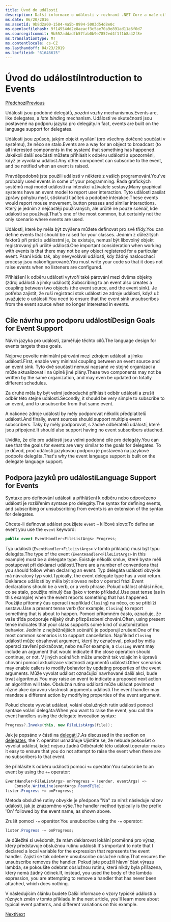 ```yaml
---
title: Úvod do událostí
description: Další informace o události v rozhraní .NET Core a naše cíle návrhu jazyk pro události v tomto přehledu.
ms.date: 06/20/2016
ms.assetid: 9b8d2a00-1584-4a5b-8994-5003d54d8e0c
ms.openlocfilehash: 9f14954dd2e8aeacf3c5ae70a9e891ad11a6f0d7
ms.sourcegitcommit: 9b552addadfb57fab0b9e7852ed4f1f1b8a42f8e
ms.translationtype: MT
ms.contentlocale: cs-CZ
ms.lasthandoff: 04/23/2019
ms.locfileid: "61646615"
---
```

# <a name="introduction-to-events"></a><span data-ttu-id="309a4-103">Úvod do událostí</span><span class="sxs-lookup"><span data-stu-id="309a4-103">Introduction to Events</span></span>

[<span data-ttu-id="309a4-104">Předchozí</span><span class="sxs-lookup"><span data-stu-id="309a4-104">Previous</span></span>](delegates-patterns.md)

<span data-ttu-id="309a4-105">Události jsou podobné delegátů, *pozdní vazby* mechanismus.</span><span class="sxs-lookup"><span data-stu-id="309a4-105">Events are, like delegates, a *late binding* mechanism.</span></span> <span data-ttu-id="309a4-106">Události ve skutečnosti jsou postavené na podporu jazyka pro delegáty.</span><span class="sxs-lookup"><span data-stu-id="309a4-106">In fact, events are built on the language support for delegates.</span></span>

<span data-ttu-id="309a4-107">Události jsou způsob, jakým objekt vysílání (pro všechny dotčené součásti v systému), že něco se stalo.</span><span class="sxs-lookup"><span data-stu-id="309a4-107">Events are a way for an object to broadcast (to all interested components in the system) that something has happened.</span></span> <span data-ttu-id="309a4-108">Jakékoli další součásti můžete přihlásit k odběru události a upozorněni, když je vyvolána událost.</span><span class="sxs-lookup"><span data-stu-id="309a4-108">Any other component can subscribe to the event, and be notified when an event is raised.</span></span>

<span data-ttu-id="309a4-109">Pravděpodobně jste použili události v některé z vašich programování.</span><span class="sxs-lookup"><span data-stu-id="309a4-109">You've probably used events in some of your programming.</span></span> <span data-ttu-id="309a4-110">Řada grafických systémů mají model událostí na interakci uživatele sestavy.</span><span class="sxs-lookup"><span data-stu-id="309a4-110">Many graphical systems have an event model to report user interaction.</span></span> <span data-ttu-id="309a4-111">Tyto události zasílat zprávy pohybu myši, stisknutí tlačítek a podobné interakce.</span><span class="sxs-lookup"><span data-stu-id="309a4-111">These events would report mouse movement, button presses and similar interactions.</span></span> <span data-ttu-id="309a4-112">Který je jedním z nejčastěji používaných, ale určitě ne pouze scénář, kde události se používají.</span><span class="sxs-lookup"><span data-stu-id="309a4-112">That's one of the most common, but certainly not the only scenario where events are used.</span></span>

<span data-ttu-id="309a4-113">Události, které by měla být zvýšena můžete definovat pro své třídy.</span><span class="sxs-lookup"><span data-stu-id="309a4-113">You can define events that should be raised for your classes.</span></span> <span data-ttu-id="309a4-114">Jedním z důležitých faktorů při práci s událostmi je, že existuje, nemusí být libovolný objekt registrovaný při určité události.</span><span class="sxs-lookup"><span data-stu-id="309a4-114">One important consideration when working with events is that there may not be any object registered for a particular event.</span></span> <span data-ttu-id="309a4-115">Psaní kódu tak, aby nevyvolával události, kdy žádný naslouchací procesy jsou nakonfigurované.</span><span class="sxs-lookup"><span data-stu-id="309a4-115">You must write your code so that it does not raise events when no listeners are configured.</span></span>

<span data-ttu-id="309a4-116">Přihlášení k odběru události vytvoří také párování mezi dvěma objekty (zdroj události a jímky událostí).</span><span class="sxs-lookup"><span data-stu-id="309a4-116">Subscribing to an event also creates a coupling between two objects (the event source, and the event sink).</span></span> <span data-ttu-id="309a4-117">Je potřeba zajistit, že ruší registraci stok události ze zdroje události, když už uvažujete o události.</span><span class="sxs-lookup"><span data-stu-id="309a4-117">You need to ensure that the event sink unsubscribes from the event source when no longer interested in events.</span></span>

## <a name="design-goals-for-event-support"></a><span data-ttu-id="309a4-118">Cíle návrhu pro podporu událostí</span><span class="sxs-lookup"><span data-stu-id="309a4-118">Design Goals for Event Support</span></span>

<span data-ttu-id="309a4-119">Návrh jazyka pro události, zaměřuje těchto cílů.</span><span class="sxs-lookup"><span data-stu-id="309a4-119">The language design for events targets these goals.</span></span>

<span data-ttu-id="309a4-120">Nejprve povolte minimální párování mezi zdrojem události a jímku událostí.</span><span class="sxs-lookup"><span data-stu-id="309a4-120">First, enable very minimal coupling between an event source and an event sink.</span></span> <span data-ttu-id="309a4-121">Tyto dvě součásti nemusí napsané ve stejné organizaci a může aktualizovat i na úplně jiné plány.</span><span class="sxs-lookup"><span data-stu-id="309a4-121">These two components may not be written by the same organization, and may even be updated on totally different schedules.</span></span>

<span data-ttu-id="309a4-122">Za druhé měla by být velmi jednoduché přihlásit odběr události a zrušit odběr této stejné události.</span><span class="sxs-lookup"><span data-stu-id="309a4-122">Secondly, it should be very simple to subscribe to an event, and to unsubscribe from that same event.</span></span>

<span data-ttu-id="309a4-123">A nakonec zdroje událostí by měly podporovat několik předplatitelů události.</span><span class="sxs-lookup"><span data-stu-id="309a4-123">And finally, event sources should support multiple event subscribers.</span></span> <span data-ttu-id="309a4-124">Taky by měly podporovat, s žádné odběratelů událostí, které jsou připojené.</span><span class="sxs-lookup"><span data-stu-id="309a4-124">It should also support having no event subscribers attached.</span></span>

<span data-ttu-id="309a4-125">Uvidíte, že cíle pro události jsou velmi podobné cíle pro delegáty.</span><span class="sxs-lookup"><span data-stu-id="309a4-125">You can see that the goals for events are very similar to the goals for delegates.</span></span>
<span data-ttu-id="309a4-126">To je důvod, proč události jazykovou podporu je postavená na jazykové podpoře delegáta.</span><span class="sxs-lookup"><span data-stu-id="309a4-126">That's why the event language support is built on the delegate language support.</span></span>

## <a name="language-support-for-events"></a><span data-ttu-id="309a4-127">Podpora jazyků pro události</span><span class="sxs-lookup"><span data-stu-id="309a4-127">Language Support for Events</span></span>

<span data-ttu-id="309a4-128">Syntaxe pro definování události a přihlášení k odběru nebo odpovězeno události je rozšířením syntaxe pro delegáty.</span><span class="sxs-lookup"><span data-stu-id="309a4-128">The syntax for defining events, and subscribing or unsubscribing from events is an extension of the syntax for delegates.</span></span>

<span data-ttu-id="309a4-129">Chcete-li definovat událost použijete `event` – klíčové slovo:</span><span class="sxs-lookup"><span data-stu-id="309a4-129">To define an event you use the `event` keyword:</span></span>

```csharp
public event EventHandler<FileListArgs> Progress;
```

<span data-ttu-id="309a4-130">Typ události (`EventHandler<FileListArgs>` v tomto příkladu) musí být typu delegáta.</span><span class="sxs-lookup"><span data-stu-id="309a4-130">The type of the event (`EventHandler<FileListArgs>` in this example) must be a delegate type.</span></span> <span data-ttu-id="309a4-131">Existuje několik smluv, které byste měli postupovat při deklaraci události.</span><span class="sxs-lookup"><span data-stu-id="309a4-131">There are a number of conventions that you should follow when declaring an event.</span></span> <span data-ttu-id="309a4-132">Typ delegáta události obvykle má návratový typ void.</span><span class="sxs-lookup"><span data-stu-id="309a4-132">Typically, the event delegate type has a void return.</span></span>
<span data-ttu-id="309a4-133">Deklarace událostí by měla být sloveso nebo v operaci frázi.</span><span class="sxs-lookup"><span data-stu-id="309a4-133">Event declarations should be a verb, or a verb phrase.</span></span>
<span data-ttu-id="309a4-134">Pokud událost ohlásí něco, co se stalo, použijte minulý čas (jako v tomto příkladu).</span><span class="sxs-lookup"><span data-stu-id="309a4-134">Use past tense (as in this example) when the event reports something that has happened.</span></span> <span data-ttu-id="309a4-135">Použijte přítomný čas operací (například `Closing`) na něco, co se přiblíží sestavu.</span><span class="sxs-lookup"><span data-stu-id="309a4-135">Use a present tense verb (for example, `Closing`) to report something that is about to happen.</span></span> <span data-ttu-id="309a4-136">Pomocí přítomném často, označuje, že vaše třída podporuje nějaký druh přizpůsobení chování.</span><span class="sxs-lookup"><span data-stu-id="309a4-136">Often, using present tense indicates that your class supports some kind of customization behavior.</span></span> <span data-ttu-id="309a4-137">Jedním z nejběžnějších scénářů je podporují zrušení.</span><span class="sxs-lookup"><span data-stu-id="309a4-137">One of the most common scenarios is to support cancellation.</span></span> <span data-ttu-id="309a4-138">Například `Closing` událostí může obsahovat argument, který by označoval, pokud by měla operaci zavření pokračovat, nebo ne.</span><span class="sxs-lookup"><span data-stu-id="309a4-138">For example, a `Closing` event may include an argument that would indicate if the close operation should continue, or not.</span></span>  <span data-ttu-id="309a4-139">V jiných scénářích může umožnit tak volajícím k úpravě chování pomocí aktualizace vlastností argumentů události.</span><span class="sxs-lookup"><span data-stu-id="309a4-139">Other scenarios may enable callers to modify behavior by updating properties of the event arguments.</span></span> <span data-ttu-id="309a4-140">Může vyvolat událost označující navrhované další akci, bude trvat algoritmus.</span><span class="sxs-lookup"><span data-stu-id="309a4-140">You may raise an event to indicate a proposed next action an algorithm will take.</span></span> <span data-ttu-id="309a4-141">Obslužná rutina události může ukládat povinnost různé akce úpravou vlastností argumentu události.</span><span class="sxs-lookup"><span data-stu-id="309a4-141">The event handler may mandate a different action by modifying  properties of the event argument.</span></span>

<span data-ttu-id="309a4-142">Pokud chcete vyvolat událost, volání obslužných rutin událostí pomocí syntaxe volání delegáta:</span><span class="sxs-lookup"><span data-stu-id="309a4-142">When you want to raise the event, you call the event handlers using the delegate invocation syntax:</span></span>

```csharp
Progress?.Invoke(this, new FileListArgs(file));
```

<span data-ttu-id="309a4-143">Jak je popsáno v části na [delegáti](delegates-patterns.md),?.</span><span class="sxs-lookup"><span data-stu-id="309a4-143">As discussed in the section on [delegates](delegates-patterns.md), the ?.</span></span>
<span data-ttu-id="309a4-144">operátor usnadňuje Ujistěte se, že nebude pokoušet o vyvolat událost, když nejsou žádná Odběratelé této události.</span><span class="sxs-lookup"><span data-stu-id="309a4-144">operator makes it easy to ensure that you do not attempt to raise the event when there are no subscribers to that event.</span></span>
 
<span data-ttu-id="309a4-145">Se přihlásíte k odběru události pomocí `+=` operátor:</span><span class="sxs-lookup"><span data-stu-id="309a4-145">You subscribe to an event by using the `+=` operator:</span></span>

```csharp
EventHandler<FileListArgs> onProgress = (sender, eventArgs) => 
    Console.WriteLine(eventArgs.FoundFile);
lister.Progress += onProgress;
```

<span data-ttu-id="309a4-146">Metoda obslužné rutiny obvykle je předpona "Na" za nímž následuje název události, jak je znázorněno výše.</span><span class="sxs-lookup"><span data-stu-id="309a4-146">The handler method typically is the prefix 'On' followed by the event name, as shown above.</span></span>

<span data-ttu-id="309a4-147">Zrušit pomocí `-=` operátor:</span><span class="sxs-lookup"><span data-stu-id="309a4-147">You unsubscribe using the `-=` operator:</span></span>

```csharp
lister.Progress -= onProgress;
```

<span data-ttu-id="309a4-148">Je důležité si uvědomit, že mám deklarovat lokální proměnná pro výraz, který představuje obslužnou rutinu události.</span><span class="sxs-lookup"><span data-stu-id="309a4-148">It's important to note that I declared a local variable for the expression that represents the event handler.</span></span> <span data-ttu-id="309a4-149">Zajistí se tak odebere unsubscribe obslužné rutiny.</span><span class="sxs-lookup"><span data-stu-id="309a4-149">That ensures the unsubscribe removes the handler.</span></span>
<span data-ttu-id="309a4-150">Pokud jste použili hlavní část výrazu lambda, se pokoušíte odebrat obslužnou rutinu, která nikdy byla přiřazena, který nemá žádný účinek.</span><span class="sxs-lookup"><span data-stu-id="309a4-150">If, instead, you used the body of the lambda expression, you are attempting to remove a handler that has never been attached, which does nothing.</span></span>

<span data-ttu-id="309a4-151">V následujícím článku budete Další informace o vzory typické událostí a různých změn v tomto příkladu.</span><span class="sxs-lookup"><span data-stu-id="309a4-151">In the next article, you'll learn more about typical event patterns, and different variations on this example.</span></span>

[<span data-ttu-id="309a4-152">Next</span><span class="sxs-lookup"><span data-stu-id="309a4-152">Next</span></span>](event-pattern.md)
